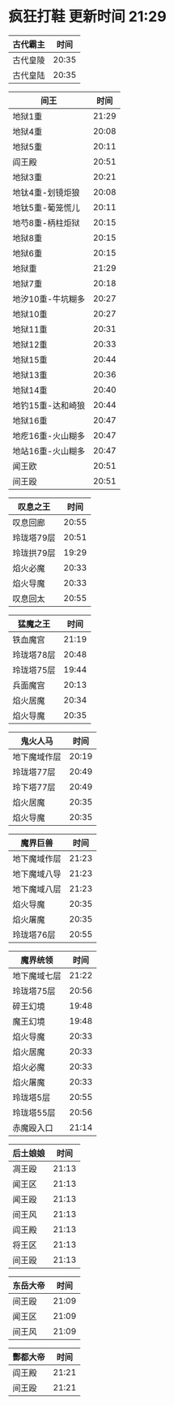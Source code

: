 # 疯狂打鞋 更新时间 21:29

| 古代霸主   | 时间    |
|--------|-------|
| 古代皇陵 | 20:35 |
| 古代皇陆 | 20:35 |

| 间王   | 时间    |
|--------|-------|
| 地狱1重 | 21:29 |
| 地狱4重 | 20:08 |
| 地狱5重 | 20:11 |
| 阎王殿 | 20:51 |
| 地狱3重 | 20:21 |
| 地钛4重-划镜炬狼 | 20:08 |
| 地钛5重-葡笼慌儿 | 20:11 |
| 地芍8重-柄柱炬狱 | 20:15 |
| 地狱8重 | 20:15 |
| 地狱6重 | 20:15 |
| 地狱重 | 21:29 |
| 地狱7重 | 20:18 |
| 地汐10重-牛坑糊多 | 20:27 |
| 地狱10重 | 20:27 |
| 地狱11重 | 20:31 |
| 地狱12重 | 20:33 |
| 地狱15重 | 20:44 |
| 地狱13重 | 20:36 |
| 地狱14重 | 20:40 |
| 地钓15重-达和崎狼 | 20:44 |
| 地狱16重 | 20:47 |
| 地疙16重-火山糊多 | 20:47 |
| 地站16重-火山糊多 | 20:47 |
| 闻王欧 | 20:51 |
| 间王殴 | 20:51 |

| 叹息之王   | 时间    |
|--------|-------|
| 叹息回廊 | 20:55 |
| 玲珑塔79层 | 20:51 |
| 玲珑拱79层 | 19:29 |
| 焰火必魔 | 20:33 |
| 焰火导魔 | 20:33 |
| 叹息回太 | 20:55 |

| 猛魔之王   | 时间    |
|--------|-------|
| 铁血魔宫 | 21:19 |
| 玲珑塔78层 | 20:48 |
| 玲珑塔75层 | 19:44 |
| 兵面魔宫 | 20:13 |
| 焰火居魔 | 20:34 |
| 焰火导魔 | 20:35 |

| 鬼火人马   | 时间    |
|--------|-------|
| 地下魔域作层 | 20:19 |
| 玲珑塔77层 | 20:49 |
| 玲下塔77层 | 20:49 |
| 焰火居魔 | 20:35 |
| 焰火导魔 | 20:35 |

| 魔界巨兽   | 时间    |
|--------|-------|
| 地下魔域作层 | 21:23 |
| 地下魔域八导 | 21:23 |
| 地下魔域八层 | 21:23 |
| 焰火导魔 | 20:35 |
| 焰火屠魔 | 20:35 |
| 玲珑塔76层 | 20:55 |

| 魔界统领   | 时间    |
|--------|-------|
| 地下魔域七层 | 21:22 |
| 玲珑塔75层 | 20:56 |
| 碎王幻境 | 19:48 |
| 魔王幻境 | 19:48 |
| 焰火导魔 | 20:33 |
| 焰火居魔 | 20:33 |
| 焰火必魔 | 20:33 |
| 焰火屠魔 | 20:33 |
| 玲珑塔5层 | 20:55 |
| 玲珑塔55层 | 20:56 |
| 赤魔殴入口 | 21:14 |

| 后土娘娘   | 时间    |
|--------|-------|
| 凋王殴 | 21:13 |
| 闻王区 | 21:13 |
| 闻王殴 | 21:13 |
| 间王风 | 21:13 |
| 阎王殿 | 21:13 |
| 将王区 | 21:13 |
| 间王殴 | 21:13 |

| 东岳大帝   | 时间    |
|--------|-------|
| 间王殴 | 21:09 |
| 闻王区 | 21:09 |
| 间王风 | 21:09 |

| 酆都大帝   | 时间    |
|--------|-------|
| 阎王殿 | 21:21 |
| 间王殴 | 21:21 |